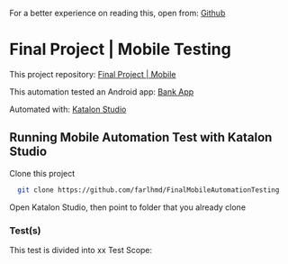 For a better experience on reading this, open from: [Github](https://github.com/farlhmd/FinalMobileAutomationTesting)

# Final Project | Mobile Testing
This project repository: [Final Project | Mobile](https://github.com/farlhmd/FinalMobileAutomationTesting)

This automation tested an Android app: [Bank App]()

Automated with: [Katalon Studio](https://katalon.com)


## Running Mobile Automation Test with Katalon Studio


Clone this project
```bash
  git clone https://github.com/farlhmd/FinalMobileAutomationTesting
```
Open Katalon Studio, then point to folder that you already clone
### Test(s)

This test is divided into xx Test Scope:
